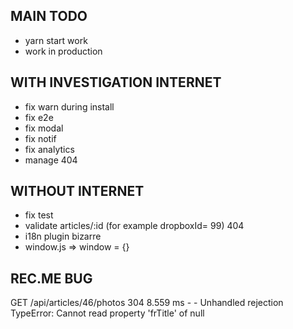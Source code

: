 MAIN TODO
-
- yarn start work
- work in production

WITH INVESTIGATION INTERNET
-
- fix warn during install
- fix e2e
- fix modal
- fix notif
- fix analytics
- manage 404

WITHOUT INTERNET
-
- fix test
- validate articles/:id (for example dropboxId= 99) 404
- i18n plugin bizarre
- window.js => window = {}

REC.ME BUG
-
GET /api/articles/46/photos 304 8.559 ms - -
Unhandled rejection TypeError: Cannot read property 'frTitle' of null
